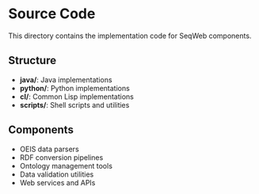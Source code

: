 # Source Code

This directory contains the implementation code for SeqWeb components.

## Structure

- **java/**: Java implementations
- **python/**: Python implementations
- **cl/**: Common Lisp implementations  
- **scripts/**: Shell scripts and utilities

## Components

- OEIS data parsers
- RDF conversion pipelines
- Ontology management tools
- Data validation utilities
- Web services and APIs 